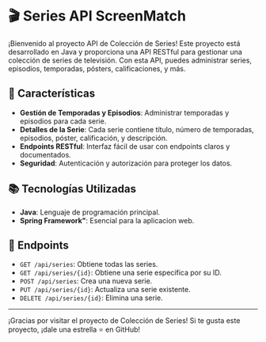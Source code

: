 # 🎬 Series API ScreenMatch

¡Bienvenido al proyecto API de Colección de Series! Este proyecto está desarrollado en Java y proporciona una API RESTful para gestionar una colección de series de televisión. Con esta API, puedes administrar series, episodios, temporadas, pósters, calificaciones, y más.

## 🚀 Características

- **Gestión de Temporadas y Episodios**: Administrar temporadas y episodios para cada serie.
- **Detalles de la Serie**: Cada serie contiene título, número de temporadas, episodios, póster, calificación, y descripción.
- **Endpoints RESTful**: Interfaz fácil de usar con endpoints claros y documentados.
- **Seguridad**: Autenticación y autorización para proteger los datos.

## 📚 Tecnologías Utilizadas

- **Java**: Lenguaje de programación principal.
- **Spring Framework"**: Esencial para la aplicacion web.

## 📌 Endpoints

- `GET /api/series`: Obtiene todas las series.
- `GET /api/series/{id}`: Obtiene una serie específica por su ID.
- `POST /api/series`: Crea una nueva serie.
- `PUT /api/series/{id}`: Actualiza una serie existente.
- `DELETE /api/series/{id}`: Elimina una serie.

---

¡Gracias por visitar el proyecto de Colección de Series! Si te gusta este proyecto, ¡dale una estrella ⭐ en GitHub!
